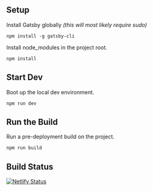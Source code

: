 ## Setup

Install Gatsby globally _(this will most likely require sudo)_
```
npm install -g gatsby-cli
```

Install node_modules in the project root.
```
npm install
```

## Start Dev

Boot up the local dev environment.
```
npm run dev
```

## Run the Build

Run a pre-deployment build on the project.
```
npm run build
```

## Build Status

[![Netlify Status](https://api.netlify.com/api/v1/badges/79aaba7f-eda5-451f-8c18-fb069887a5e4/deploy-status)](https://app.netlify.com/sites/jasperlachance/deploys)
